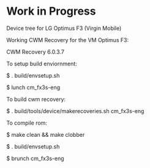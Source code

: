 Work in Progress
================

Device tree for LG Optimus F3 (Virgin Mobile)

Working CWM Recovery for the VM Optimus F3:

CWM Recovery 6.0.3.7

To setup build enviornment:

$ . build/envsetup.sh

$ lunch cm_fx3s-eng

To build cwm recovery:

$ . build/tools/device/makerecoveries.sh cm_fx3s-eng

To compile rom:

$ make clean && make clobber

$ . build/envsetup.sh

$ brunch cm_fx3s-eng
